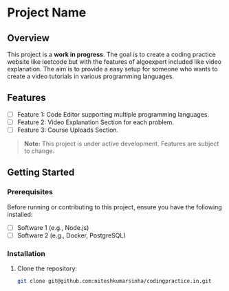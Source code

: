 # Project Name

## Overview
This project is a **work in progress**. The goal is to create a coding practice website like leetcode but with the features of algoexpert included like video explanation.
The aim is to provide a easy setup for someone who wants to create a video tutorials in various programming languages. 

## Features
- [ ] Feature 1: Code Editor supporting multiple programming languages.
- [ ] Feature 2: Video Explanation Section for each problem.
- [ ] Feature 3: Course Uploads Section.

> **Note:** This project is under active development. Features are subject to change.

## Getting Started

### Prerequisites
Before running or contributing to this project, ensure you have the following installed:

- [ ] Software 1 (e.g., Node.js)
- [ ] Software 2 (e.g., Docker, PostgreSQL)

### Installation

1. Clone the repository:
   ```bash
   git clone git@github.com:niteshkumarsinha/codingpractice.in.git